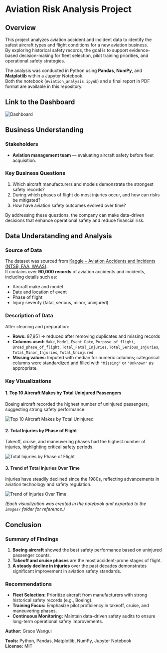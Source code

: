 # Aviation Risk Analysis Project
## Overview
This project analyzes aviation accident and incident data to identify the safest aircraft types and flight conditions for a new aviation business.  
By exploring historical safety records, the goal is to support evidence-based decision-making for fleet selection, pilot training priorities, and operational safety strategies.

The analysis was conducted in Python using **Pandas**, **NumPy**, and **Matplotlib** within a Jupyter Notebook.  
Both the notebook (`Aviation_analysis.ipynb`) and a final report in PDF format are available in this repository.

## Link to the Dashboard
![Dashboard]('https://public.tableau.com/app/profile/grace.wangui6459/viz/AviationRiskAnalysisProject/AVIATIONRISKANALYSISDASHBOARD')
## Business Understanding
### Stakeholders
- **Aviation management team** — evaluating aircraft safety before fleet acquisition.  
### Key Business Questions
1. Which aircraft manufacturers and models demonstrate the strongest safety records?  
2. During which phases of flight do most injuries occur, and how can risks be mitigated?  
3. How have aviation safety outcomes evolved over time?

By addressing these questions, the company can make data-driven decisions that enhance operational safety and reduce financial risk.
## Data Understanding and Analysis
### Source of Data
The dataset was sourced from [Kaggle – Aviation Accidents and Incidents (NTSB, FAA, WAAS)](https://www.kaggle.com/datasets/prathamsharma123/aviation-accidents-and-incidents-ntsb-faa-waas?resource=download&select=airline_accidents.csv).  
It contains over **90,000 records** of aviation accidents and incidents, including details such as:
- Aircraft make and model  
- Date and location of event  
- Phase of flight  
- Injury severity (fatal, serious, minor, uninjured)
### Description of Data
After cleaning and preparation:
- **Rows:** 87,951 → reduced  after removing duplicates and missing records  
- **Columns used:** `Make`, `Model`, `Event_Date`, `Purpose_of_flight`, `Broad_phase_of_flight`, `Total_Fatal_Injuries`, `Total_Serious_Injuries`, `Total_Minor_Injuries`, `Total_Uninjured`  
- **Missing values:** Imputed with median for numeric columns; categorical columns were standardized and filled with `"Missing"` or `"Unknown"` as appropriate.
### Key Visualizations
#### 1. Top 10 Aircraft Makes by Total Uninjured Passengers
Boeing aircraft recorded the highest number of uninjured passengers, suggesting strong safety performance.

![Top 10 Aircraft Makes by Total Uninjured]('./images/Top_10_Makes_by_Uninjured.png')

#### 2. Total Injuries by Phase of Flight
Takeoff, cruise, and maneuvering phases had the highest number of injuries, highlighting critical safety periods.

![Total Injuries by Phase of Flight]('./images/Total_injuries_by_phase_of_flight.png')

#### 3. Trend of Total Injuries Over Time
Injuries have steadily declined since the 1980s, reflecting advancements in aviation technology and safety regulation.

![Trend of Injuries Over Time]('./images/Trend_of_total_injuries_over_time.png')

*(Each visualization was created in the notebook and exported to the `images/` folder for reference.)*
## Conclusion
### Summary of Findings
1. **Boeing aircraft** showed the best safety performance based on uninjured passenger counts.  
2. **Takeoff and cruise phases** are the most accident-prone stages of flight.  
3. **A steady decline in injuries** over the past decades demonstrates significant improvement in aviation safety standards.

### Recommendations
- **Fleet Selection:** Prioritize aircraft from manufacturers with strong historical safety records (e.g., Boeing).  
- **Training Focus:** Emphasize pilot proficiency in takeoff, cruise, and maneuvering phases.  
- **Continuous Monitoring:** Maintain data-driven safety audits to ensure long-term operational safety improvements.



**Author:** Grace Wangui

**Tools:** Python, Pandas, Matplotlib, NumPy, Jupyter Notebook  
**License:** MIT 





